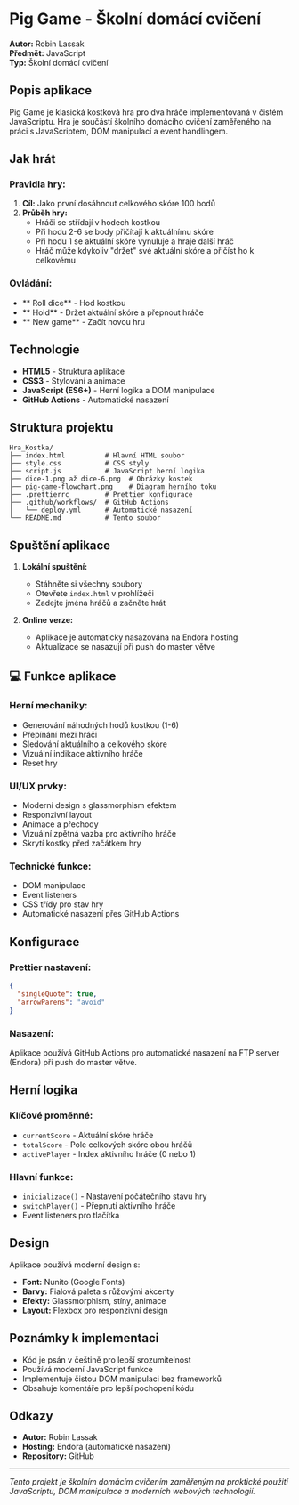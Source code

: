 #  Pig Game - Školní domácí cvičení

**Autor:** Robin Lassak  
**Předmět:** JavaScript  
**Typ:** Školní domácí cvičení

## Popis aplikace

Pig Game je klasická kostková hra pro dva hráče implementovaná v čistém JavaScriptu. Hra je součástí školního domácího cvičení zaměřeného na práci s JavaScriptem, DOM manipulací a event handlingem.

##  Jak hrát

### Pravidla hry:
1. **Cíl:** Jako první dosáhnout celkového skóre 100 bodů
2. **Průběh hry:**
   - Hráči se střídají v hodech kostkou
   - Při hodu 2-6 se body přičítají k aktuálnímu skóre
   - Při hodu 1 se aktuální skóre vynuluje a hraje další hráč
   - Hráč může kdykoliv "držet" své aktuální skóre a přičíst ho k celkovému

### Ovládání:
- ** Roll dice** - Hod kostkou
- ** Hold** - Držet aktuální skóre a přepnout hráče
- ** New game** - Začít novou hru

##  Technologie

- **HTML5** - Struktura aplikace
- **CSS3** - Stylování a animace
- **JavaScript (ES6+)** - Herní logika a DOM manipulace
- **GitHub Actions** - Automatické nasazení

##  Struktura projektu

```
Hra_Kostka/
├── index.html          # Hlavní HTML soubor
├── style.css           # CSS styly
├── script.js           # JavaScript herní logika
├── dice-1.png až dice-6.png  # Obrázky kostek
├── pig-game-flowchart.png    # Diagram herního toku
├── .prettierrc         # Prettier konfigurace
├── .github/workflows/  # GitHub Actions
│   └── deploy.yml      # Automatické nasazení
└── README.md           # Tento soubor
```

## Spuštění aplikace

1. **Lokální spuštění:**
   - Stáhněte si všechny soubory
   - Otevřete `index.html` v prohlížeči
   - Zadejte jména hráčů a začněte hrát

2. **Online verze:**
   - Aplikace je automaticky nasazována na Endora hosting
   - Aktualizace se nasazují při push do master větve

## 💻 Funkce aplikace

### Herní mechaniky:
-  Generování náhodných hodů kostkou (1-6)
-  Přepínání mezi hráči
-  Sledování aktuálního a celkového skóre
-  Vizuální indikace aktivního hráče
-  Reset hry

### UI/UX prvky:
-  Moderní design s glassmorphism efektem
-  Responzivní layout
-  Animace a přechody
-  Vizuální zpětná vazba pro aktivního hráče
-  Skrytí kostky před začátkem hry

### Technické funkce:
-  DOM manipulace
-  Event listeners
-  CSS třídy pro stav hry
-  Automatické nasazení přes GitHub Actions

##  Konfigurace

### Prettier nastavení:
```json
{
  "singleQuote": true,
  "arrowParens": "avoid"
}
```

### Nasazení:
Aplikace používá GitHub Actions pro automatické nasazení na FTP server (Endora) při push do master větve.

##  Herní logika

### Klíčové proměnné:
- `currentScore` - Aktuální skóre hráče
- `totalScore` - Pole celkových skóre obou hráčů
- `activePlayer` - Index aktivního hráče (0 nebo 1)

### Hlavní funkce:
- `inicializace()` - Nastavení počátečního stavu hry
- `switchPlayer()` - Přepnutí aktivního hráče
- Event listeners pro tlačítka

##  Design

Aplikace používá moderní design s:
- **Font:** Nunito (Google Fonts)
- **Barvy:** Fialová paleta s růžovými akcenty
- **Efekty:** Glassmorphism, stíny, animace
- **Layout:** Flexbox pro responzivní design

##  Poznámky k implementaci

- Kód je psán v češtině pro lepší srozumitelnost
- Používá moderní JavaScript funkce
- Implementuje čistou DOM manipulaci bez frameworků
- Obsahuje komentáře pro lepší pochopení kódu

##  Odkazy

- **Autor:** Robin Lassak
- **Hosting:** Endora (automatické nasazení)
- **Repository:** GitHub

---

*Tento projekt je školním domácím cvičením zaměřeným na praktické použití JavaScriptu, DOM manipulace a moderních webových technologií.*
